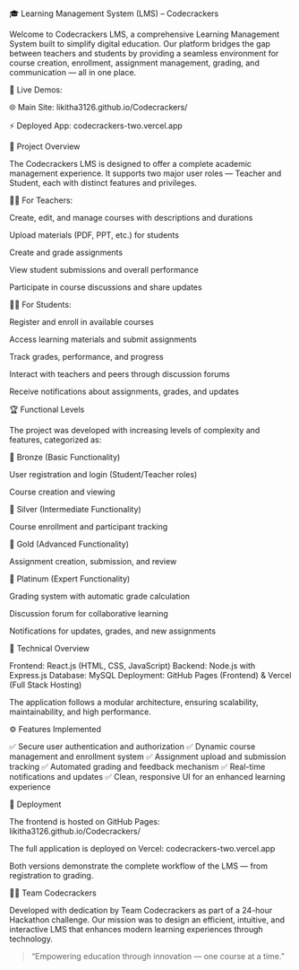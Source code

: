 🎓 Learning Management System (LMS) – Codecrackers

Welcome to Codecrackers LMS, a comprehensive Learning Management System built to simplify digital education.
Our platform bridges the gap between teachers and students by providing a seamless environment for course creation, enrollment, assignment management, grading, and communication — all in one place.

🔗 Live Demos:

🌐 Main Site: likitha3126.github.io/Codecrackers/

⚡ Deployed App: codecrackers-two.vercel.app


🧩 Project Overview

The Codecrackers LMS is designed to offer a complete academic management experience.
It supports two major user roles — Teacher and Student, each with distinct features and privileges.

👩‍🏫 For Teachers:

Create, edit, and manage courses with descriptions and durations

Upload materials (PDF, PPT, etc.) for students

Create and grade assignments

View student submissions and overall performance

Participate in course discussions and share updates


🧑‍🎓 For Students:

Register and enroll in available courses

Access learning materials and submit assignments

Track grades, performance, and progress

Interact with teachers and peers through discussion forums

Receive notifications about assignments, grades, and updates


🏆 Functional Levels

The project was developed with increasing levels of complexity and features, categorized as:

🥉 Bronze (Basic Functionality)

User registration and login (Student/Teacher roles)

Course creation and viewing


🥈 Silver (Intermediate Functionality)

Course enrollment and participant tracking


🥇 Gold (Advanced Functionality)

Assignment creation, submission, and review


💎 Platinum (Expert Functionality)

Grading system with automatic grade calculation

Discussion forum for collaborative learning

Notifications for updates, grades, and new assignments



🧠 Technical Overview

Frontend: React.js (HTML, CSS, JavaScript)
Backend: Node.js with Express.js
Database: MySQL
Deployment: GitHub Pages (Frontend) & Vercel (Full Stack Hosting)

The application follows a modular architecture, ensuring scalability, maintainability, and high performance.


⚙ Features Implemented

✅ Secure user authentication and authorization
✅ Dynamic course management and enrollment system
✅ Assignment upload and submission tracking
✅ Automated grading and feedback mechanism
✅ Real-time notifications and updates
✅ Clean, responsive UI for an enhanced learning experience


🚀 Deployment

The frontend is hosted on GitHub Pages: likitha3126.github.io/Codecrackers/

The full application is deployed on Vercel: codecrackers-two.vercel.app


Both versions demonstrate the complete workflow of the LMS — from registration to grading.



👨‍💻 Team Codecrackers

Developed with dedication by Team Codecrackers as part of a 24-hour Hackathon challenge.
Our mission was to design an efficient, intuitive, and interactive LMS that enhances modern learning experiences through technology.

> “Empowering education through innovation — one course at a time.”

